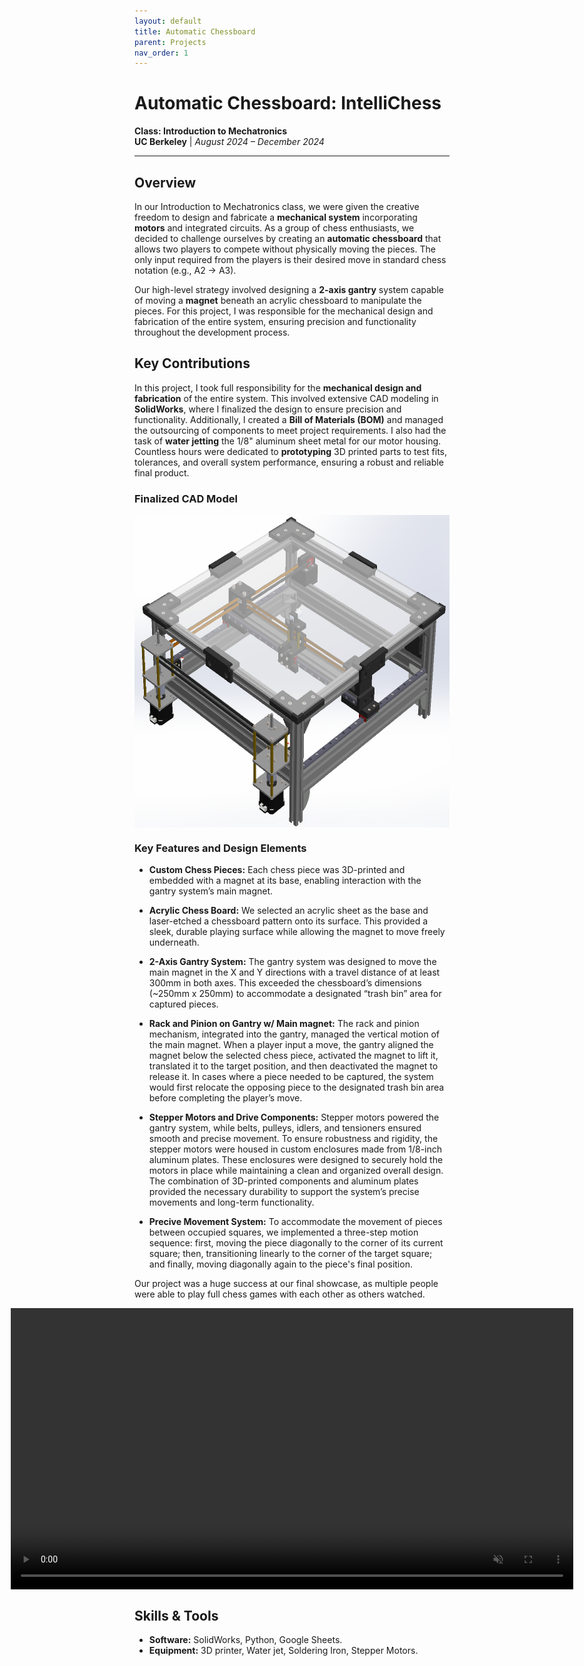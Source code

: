 ```yaml
---
layout: default
title: Automatic Chessboard
parent: Projects
nav_order: 1
---
```


# Automatic Chessboard: IntelliChess
**Class: Introduction to Mechatronics**  
**UC Berkeley** | *August 2024 – December 2024*

---

## Overview 
In our Introduction to Mechatronics class, we were given the creative freedom to design and fabricate a **mechanical system** incorporating **motors** and integrated circuits. As a group of chess enthusiasts, we decided to challenge ourselves by creating an **automatic chessboard** that allows two players to compete without physically moving the pieces. The only input required from the players is their desired move in standard chess notation (e.g., A2 → A3).

Our high-level strategy involved designing a **2-axis gantry** system capable of moving a **magnet** beneath an acrylic chessboard to manipulate the pieces. For this project, I was responsible for the mechanical design and fabrication of the entire system, ensuring precision and functionality throughout the development process.  

## Key Contributions
In this project, I took full responsibility for the **mechanical design and fabrication** of the entire system. This involved extensive CAD modeling in **SolidWorks**, where I finalized the design to ensure precision and functionality. Additionally, I created a **Bill of Materials (BOM)** and managed the outsourcing of components to meet project requirements. I also had the task of **water jetting** the 1/8" aluminum sheet metal for our motor housing. Countless hours were dedicated to **prototyping** 3D printed parts to test fits, tolerances, and overall system performance, ensuring a robust and reliable final product.

### Finalized CAD Model
<div style="display: flex; justify-content: center; gap: 20px;">
  <img src="assets/chessboardCAD.png" alt="Laptop stand closed CAD" style="height: 500px; width: auto;">
</div>

### Key Features and Design Elements
- **Custom Chess Pieces:** Each chess piece was 3D-printed and embedded with a magnet at its base, enabling interaction with the gantry system’s main magnet.

- **Acrylic Chess Board:** We selected an acrylic sheet as the base and laser-etched a chessboard pattern onto its surface. This provided a sleek, durable playing surface while allowing the magnet to move freely underneath.    

- **2-Axis Gantry System:** The gantry system was designed to move the main magnet in the X and Y directions with a travel distance of at least 300mm in both axes. This exceeded the chessboard’s dimensions (~250mm x 250mm) to accommodate a designated “trash bin” area for captured pieces. 

- **Rack and Pinion on Gantry w/ Main magnet:** The rack and pinion mechanism, integrated into the gantry, managed the vertical motion of the main magnet. When a player input a move, the gantry aligned the magnet below the selected chess piece, activated the magnet to lift it, translated it to the target position, and then deactivated the magnet to release it. In cases where a piece needed to be captured, the system would first relocate the opposing piece to the designated trash bin area before completing the player’s move.

- **Stepper Motors and Drive Components:** Stepper motors powered the gantry system, while belts, pulleys, idlers, and tensioners ensured smooth and precise movement. To ensure robustness and rigidity, the stepper motors were housed in custom enclosures made from 1/8-inch aluminum plates. These enclosures were designed to securely hold the motors in place while maintaining a clean and organized overall design. The combination of 3D-printed components and aluminum plates provided the necessary durability to support the system’s precise movements and long-term functionality.

- **Precive Movement System:** To accommodate the movement of pieces between occupied squares, we implemented a three-step motion sequence: first, moving the piece diagonally to the corner of its current square; then, transitioning linearly to the corner of the target square; and finally, moving diagonally again to the piece's final position.  

Our project was a huge success at our final showcase, as multiple people were able to play full chess games with each other as others watched.

<div style="display: flex; justify-content: center;">
  <video style="height: 450px; width: auto;" controls autoplay loop muted>
    <source src="assets/IMG_3129.mp4" type="video/mp4">
    Your browser does not support the video tag.
  </video>
</div>

## Skills & Tools  
- **Software:** SolidWorks, Python, Google Sheets.
- **Equipment:** 3D printer, Water jet, Soldering Iron, Stepper Motors. 